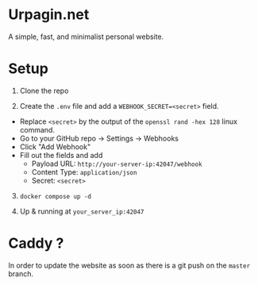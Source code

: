 # Urpagin.net

A simple, fast, and minimalist personal website.


# Setup

1. Clone the repo

2. Create the `.env` file and add a `WEBHOOK_SECRET=<secret>` field.
- Replace `<secret>` by the output of the `openssl rand -hex 128` linux command.
- Go to your GitHub repo → Settings → Webhooks
- Click "Add Webhook"
- Fill out the fields and add 
    - Payload URL: `http://your-server-ip:42047/webhook`
    - Content Type: `application/json`
    - Secret: `<secret>`


3. `docker compose up -d`

4. Up & running at `your_server_ip:42047`


# Caddy ?

In order to update the website as soon as there is a git push on the `master` branch.
